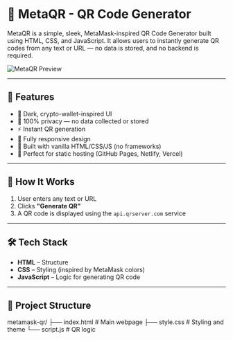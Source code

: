 # 🦊 MetaQR - QR Code Generator

MetaQR is a simple, sleek, MetaMask-inspired QR Code Generator built using HTML, CSS, and JavaScript. It allows users to instantly generate QR codes from any text or URL — no data is stored, and no backend is required.

![MetaQR Preview](https://your-image-link-if-you-upload-screenshot.png)

---

## 🚀 Features

- 🖤 Dark, crypto-wallet-inspired UI
- 🔐 100% privacy — no data collected or stored
- ⚡ Instant QR generation
- 📱 Fully responsive design
- 🧠 Built with vanilla HTML/CSS/JS (no frameworks)
- 🎯 Perfect for static hosting (GitHub Pages, Netlify, Vercel)

---

## 🔧 How It Works

1. User enters any text or URL
2. Clicks **"Generate QR"**
3. A QR code is displayed using the `api.qrserver.com` service

---

## 🛠️ Tech Stack

- **HTML** – Structure
- **CSS** – Styling (inspired by MetaMask colors)
- **JavaScript** – Logic for generating QR code

---

## 📂 Project Structure

metamask-qr/
├── index.html # Main webpage
├── style.css # Styling and theme
└── script.js # QR logic
